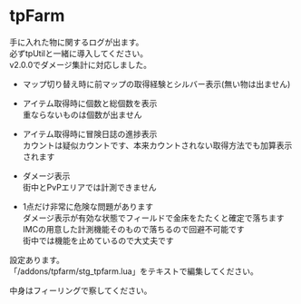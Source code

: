 # tpFarm
手に入れた物に関するログが出ます。  
必ずtpUtilと一緒に導入してください。  
v2.0.0でダメージ集計に対応しました。  


- マップ切り替え時に前マップの取得経験とシルバー表示(無い物は出ません)
- アイテム取得時に個数と総個数を表示  
  重ならないものは個数が出ません
- アイテム取得時に冒険日誌の進捗表示  
  カウントは疑似カウントです、本来カウントされない取得方法でも加算表示されます
- ダメージ表示  
  街中とPvPエリアでは計測できません

- 1点だけ非常に危険な問題があります  
  ダメージ表示が有効な状態でフィールドで金床をたたくと確定で落ちます  
  IMCの用意した計測機能そのもので落ちるので回避不可能です  
  街中では機能を止めているので大丈夫です


設定あります。  
「/addons/tpfarm/stg_tpfarm.lua」をテキストで編集してください。

中身はフィーリングで察してください。